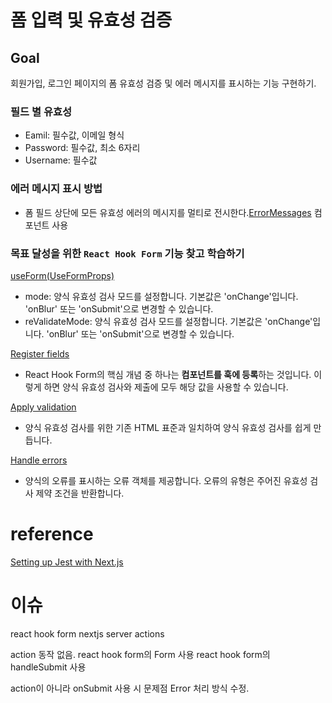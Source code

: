 # 폼 입력 및 유효성 검증

## Goal

회원가입, 로그인 페이지의 폼 유효성 검증 및 에러 메시지를 표시하는 기능 구현하기.

### 필드 별 유효성

- Eamil: 필수값, 이메일 형식
- Password: 필수값, 최소 6자리
- Username: 필수값

### 에러 메시지 표시 방법

- 폼 필드 상단에 모든 유효성 에러의 메시지를 멀티로 전시한다.[ErrorMessages](./app/ui/components/ErrorMessages.tsx) 컴포넌트 사용

### 목표 달성을 위한 `React Hook Form` 기능 찾고 학습하기

[useForm(UseFormProps)](https://react-hook-form.com/docs/useform#reValidateMode)<br>

- mode: 양식 유효성 검사 모드를 설정합니다. 기본값은 'onChange'입니다. 'onBlur' 또는 'onSubmit'으로 변경할 수 있습니다.
- reValidateMode: 양식 유효성 검사 모드를 설정합니다. 기본값은 'onChange'입니다. 'onBlur' 또는 'onSubmit'으로 변경할 수 있습니다.

[Register fields](https://react-hook-form.com/get-started#Registerfields)<br>

- React Hook Form의 핵심 개념 중 하나는 **컴포넌트를 훅에 등록**하는 것입니다. 이렇게 하면 양식 유효성 검사와 제출에 모두 해당 값을 사용할 수 있습니다.

[Apply validation](https://react-hook-form.com/get-started#Applyvalidation)<br>

- 양식 유효성 검사를 위한 기존 HTML 표준과 일치하여 양식 유효성 검사를 쉽게 만듭니다.

[Handle errors](https://react-hook-form.com/get-started#Handleerrors)<br>

- 양식의 오류를 표시하는 오류 객체를 제공합니다. 오류의 유형은 주어진 유효성 검사 제약 조건을 반환합니다.

# reference

[Setting up Jest with Next.js](https://nextjs.org/docs/app/building-your-application/testing/jest)



# 이슈 
react hook form nextjs server actions

action 동작 없음.
react hook form의 Form 사용
react hook form의 handleSubmit 사용

action이 아니라 onSubmit 사용 시 문제점
Error 처리 방식 수정.